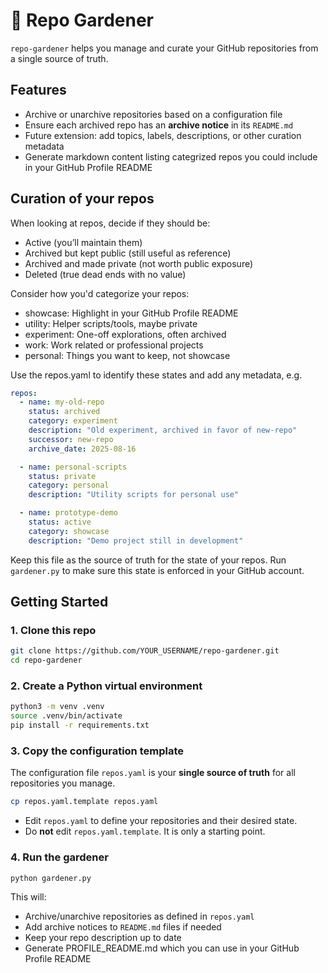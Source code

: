 # 🌱 Repo Gardener

`repo-gardener` helps you manage and curate your GitHub repositories from a single source of truth.

## Features

- Archive or unarchive repositories based on a configuration file
- Ensure each archived repo has an **archive notice** in its `README.md`
- Future extension: add topics, labels, descriptions, or other curation metadata
- Generate markdown content listing categrized repos you could include in your GitHub Profile README

## Curation of your repos

When looking at repos, decide if they should be:

- Active (you’ll maintain them)
- Archived but kept public (still useful as reference)
- Archived and made private (not worth public exposure)
- Deleted (true dead ends with no value)

Consider how you'd categorize your repos:

- showcase: Highlight in your GitHub Profile README
- utility: Helper scripts/tools, maybe private
- experiment: One-off explorations, often archived
- work: Work related or professional projects
- personal: Things you want to keep, not showcase

Use the repos.yaml to identify these states and add any metadata, e.g.

```yaml
repos:
  - name: my-old-repo
    status: archived
    category: experiment
    description: "Old experiment, archived in favor of new-repo"
    successor: new-repo
    archive_date: 2025-08-16

  - name: personal-scripts
    status: private
    category: personal
    description: "Utility scripts for personal use"

  - name: prototype-demo
    status: active
    category: showcase
    description: "Demo project still in development"
```

Keep this file as the source of truth for the state of your repos. Run `gardener.py` to make sure this state is enforced in your GitHub account.

## Getting Started

### 1. Clone this repo

```bash
git clone https://github.com/YOUR_USERNAME/repo-gardener.git
cd repo-gardener
```

### 2. Create a Python virtual environment

```bash
python3 -m venv .venv
source .venv/bin/activate
pip install -r requirements.txt
```

### 3. Copy the configuration template

The configuration file `repos.yaml` is your **single source of truth** for all repositories you manage.

```bash
cp repos.yaml.template repos.yaml
```

- Edit `repos.yaml` to define your repositories and their desired state.
- Do **not** edit `repos.yaml.template`. It is only a starting point.

### 4. Run the gardener

```bash
python gardener.py
```

This will:

- Archive/unarchive repositories as defined in `repos.yaml`
- Add archive notices to `README.md` files if needed
- Keep your repo description up to date
- Generate PROFILE_README.md which you can use in your GitHub Profile README